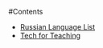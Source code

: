 #Contents
* [Russian Language List](https://russian-language-list.nuhub.net)
* [Tech for Teaching](https://tech-for-teaching.nuhub.net)
